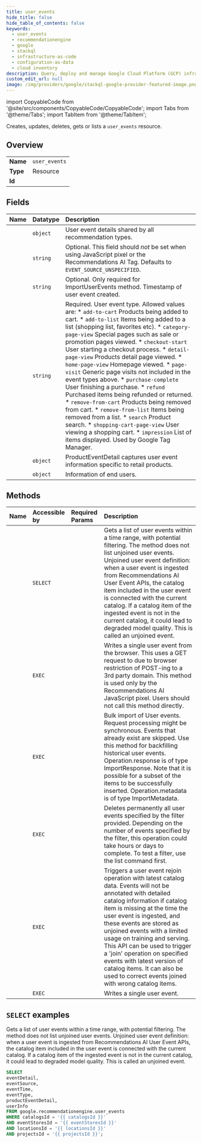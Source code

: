 ```yaml
---
title: user_events
hide_title: false
hide_table_of_contents: false
keywords:
  - user_events
  - recommendationengine
  - google
  - stackql
  - infrastructure-as-code
  - configuration-as-data
  - cloud inventory
description: Query, deploy and manage Google Cloud Platform (GCP) infrastructure and resources using SQL
custom_edit_url: null
image: /img/providers/google/stackql-google-provider-featured-image.png
---
```


import CopyableCode from '@site/src/components/CopyableCode/CopyableCode';
import Tabs from '@theme/Tabs';
import TabItem from '@theme/TabItem';

Creates, updates, deletes, gets or lists a <code>user_events</code> resource.

## Overview
<table><tbody>
<tr><td><b>Name</b></td><td><code>user_events</code></td></tr>
<tr><td><b>Type</b></td><td>Resource</td></tr>
<tr><td><b>Id</b></td><td><CopyableCode code="google.recommendationengine.user_events" /></td></tr>
</tbody></table>

## Fields
| Name | Datatype | Description |
|:-----|:---------|:------------|
| <CopyableCode code="eventDetail" /> | `object` | User event details shared by all recommendation types. |
| <CopyableCode code="eventSource" /> | `string` | Optional. This field should *not* be set when using JavaScript pixel or the Recommendations AI Tag. Defaults to `EVENT_SOURCE_UNSPECIFIED`. |
| <CopyableCode code="eventTime" /> | `string` | Optional. Only required for ImportUserEvents method. Timestamp of user event created. |
| <CopyableCode code="eventType" /> | `string` | Required. User event type. Allowed values are: * `add-to-cart` Products being added to cart. * `add-to-list` Items being added to a list (shopping list, favorites etc). * `category-page-view` Special pages such as sale or promotion pages viewed. * `checkout-start` User starting a checkout process. * `detail-page-view` Products detail page viewed. * `home-page-view` Homepage viewed. * `page-visit` Generic page visits not included in the event types above. * `purchase-complete` User finishing a purchase. * `refund` Purchased items being refunded or returned. * `remove-from-cart` Products being removed from cart. * `remove-from-list` Items being removed from a list. * `search` Product search. * `shopping-cart-page-view` User viewing a shopping cart. * `impression` List of items displayed. Used by Google Tag Manager. |
| <CopyableCode code="productEventDetail" /> | `object` | ProductEventDetail captures user event information specific to retail products. |
| <CopyableCode code="userInfo" /> | `object` | Information of end users. |

## Methods
| Name | Accessible by | Required Params | Description |
|:-----|:--------------|:----------------|:------------|
| <CopyableCode code="projects_locations_catalogs_event_stores_user_events_list" /> | `SELECT` | <CopyableCode code="catalogsId, eventStoresId, locationsId, projectsId" /> | Gets a list of user events within a time range, with potential filtering. The method does not list unjoined user events. Unjoined user event definition: when a user event is ingested from Recommendations AI User Event APIs, the catalog item included in the user event is connected with the current catalog. If a catalog item of the ingested event is not in the current catalog, it could lead to degraded model quality. This is called an unjoined event. |
| <CopyableCode code="projects_locations_catalogs_event_stores_user_events_collect" /> | `EXEC` | <CopyableCode code="catalogsId, eventStoresId, locationsId, projectsId" /> | Writes a single user event from the browser. This uses a GET request to due to browser restriction of POST-ing to a 3rd party domain. This method is used only by the Recommendations AI JavaScript pixel. Users should not call this method directly. |
| <CopyableCode code="projects_locations_catalogs_event_stores_user_events_import" /> | `EXEC` | <CopyableCode code="catalogsId, eventStoresId, locationsId, projectsId" /> | Bulk import of User events. Request processing might be synchronous. Events that already exist are skipped. Use this method for backfilling historical user events. Operation.response is of type ImportResponse. Note that it is possible for a subset of the items to be successfully inserted. Operation.metadata is of type ImportMetadata. |
| <CopyableCode code="projects_locations_catalogs_event_stores_user_events_purge" /> | `EXEC` | <CopyableCode code="catalogsId, eventStoresId, locationsId, projectsId" /> | Deletes permanently all user events specified by the filter provided. Depending on the number of events specified by the filter, this operation could take hours or days to complete. To test a filter, use the list command first. |
| <CopyableCode code="projects_locations_catalogs_event_stores_user_events_rejoin" /> | `EXEC` | <CopyableCode code="catalogsId, eventStoresId, locationsId, projectsId" /> | Triggers a user event rejoin operation with latest catalog data. Events will not be annotated with detailed catalog information if catalog item is missing at the time the user event is ingested, and these events are stored as unjoined events with a limited usage on training and serving. This API can be used to trigger a 'join' operation on specified events with latest version of catalog items. It can also be used to correct events joined with wrong catalog items. |
| <CopyableCode code="projects_locations_catalogs_event_stores_user_events_write" /> | `EXEC` | <CopyableCode code="catalogsId, eventStoresId, locationsId, projectsId" /> | Writes a single user event. |

## `SELECT` examples

Gets a list of user events within a time range, with potential filtering. The method does not list unjoined user events. Unjoined user event definition: when a user event is ingested from Recommendations AI User Event APIs, the catalog item included in the user event is connected with the current catalog. If a catalog item of the ingested event is not in the current catalog, it could lead to degraded model quality. This is called an unjoined event.

```sql
SELECT
eventDetail,
eventSource,
eventTime,
eventType,
productEventDetail,
userInfo
FROM google.recommendationengine.user_events
WHERE catalogsId = '{{ catalogsId }}'
AND eventStoresId = '{{ eventStoresId }}'
AND locationsId = '{{ locationsId }}'
AND projectsId = '{{ projectsId }}'; 
```
